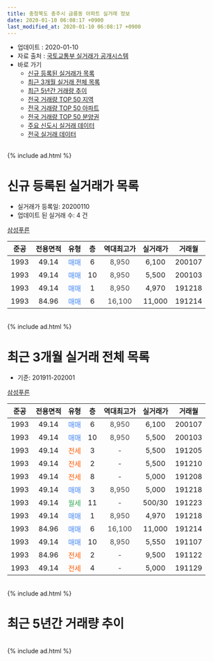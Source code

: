 ```yaml
---
title: 충청북도 충주시 금릉동 아파트 실거래 정보
date: 2020-01-10 06:08:17 +0900
last_modified_at: 2020-01-10 06:08:17 +0900
---
```


* 업데이트 : 2020-01-10
* 자료 출처 : [국토교통부 실거래가 공개시스템](http://rt.molit.go.kr)
* 바로 가기
    * [신규 등록된 실거래가 목록](#신규-등록된-실거래가-목록)
    * [최근 3개월 실거래 전체 목록](#최근-3개월-실거래-전체-목록)
    * [최근 5년간 거래량 추이](#최근-5년간-거래량-추이)
    * [전국 거래량 TOP 50 지역](https://inasie.github.io/apt-trade-info/최근-3개월-전국에서-가장-거래가-많이-발생한-지역)
    * [전국 거래량 TOP 50 아파트](https://inasie.github.io/apt-trade-info/최근-3개월-전국에서-가장-거래가-많이-발생한-아파트)
    * [전국 거래량 TOP 50 분양권](https://inasie.github.io/apt-trade-info/최근-3개월-전국에서-가장-거래가-많이-발생한-분양권)
    * [주요 신도시 실거래 데이터](https://inasie.github.io/apt-trade-info/주요-신도시)
    * [전국 실거래 데이터](https://inasie.github.io/apt-trade-info/전국)
<br>
{% include ad.html %}
<br>

# 신규 등록된 실거래가 목록
* 실거래가 등록일: 20200110
* 업데이트 된 실거래 수: 4 건


[삼성푸른](https://search.naver.com/search.naver?query=%EC%B6%A9%EC%B2%AD%EB%B6%81%EB%8F%84+%EC%B6%A9%EC%A3%BC%EC%8B%9C+%EA%B8%88%EB%A6%89%EB%8F%99+%EC%82%BC%EC%84%B1%ED%91%B8%EB%A5%B8)

|준공|전용면적|유형|층|역대최고가|실거래가|거래월|
|:---:|:---:|:---:|:---:|:---:|:---:|:---:|
|1993|49.14|<span style="color:#4285f3">매매</span>|6|<span style="color:#444444">8,950</span>|6,100|200107|
|1993|49.14|<span style="color:#4285f3">매매</span>|10|<span style="color:#444444">8,950</span>|5,500|200103|
|1993|49.14|<span style="color:#4285f3">매매</span>|1|<span style="color:#444444">8,950</span>|4,970|191218|
|1993|84.96|<span style="color:#4285f3">매매</span>|6|<span style="color:#444444">16,100</span>|11,000|191214|


<br>
{% include ad.html %}
<br>

# 최근 3개월 실거래 전체 목록
* 기준: 201911-202001


[삼성푸른](https://search.naver.com/search.naver?query=%EC%B6%A9%EC%B2%AD%EB%B6%81%EB%8F%84+%EC%B6%A9%EC%A3%BC%EC%8B%9C+%EA%B8%88%EB%A6%89%EB%8F%99+%EC%82%BC%EC%84%B1%ED%91%B8%EB%A5%B8)

|준공|전용면적|유형|층|역대최고가|실거래가|거래월|
|:---:|:---:|:---:|:---:|:---:|:---:|:---:|
|1993|49.14|<span style="color:#4285f3">매매</span>|6|<span style="color:#444444">8,950</span>|6,100|200107|
|1993|49.14|<span style="color:#4285f3">매매</span>|10|<span style="color:#444444">8,950</span>|5,500|200103|
|1993|49.14|<span style="color:#ff5a00">전세</span>|3|<span style="color:#444444">-</span>|5,500|191205|
|1993|49.14|<span style="color:#ff5a00">전세</span>|2|<span style="color:#444444">-</span>|5,500|191210|
|1993|49.14|<span style="color:#ff5a00">전세</span>|8|<span style="color:#444444">-</span>|5,000|191208|
|1993|49.14|<span style="color:#4285f3">매매</span>|3|<span style="color:#444444">8,950</span>|5,000|191218|
|1993|49.14|<span style="color:#34a853">월세</span>|11|<span style="color:#444444">-</span>|500/30|191223|
|1993|49.14|<span style="color:#4285f3">매매</span>|1|<span style="color:#444444">8,950</span>|4,970|191218|
|1993|84.96|<span style="color:#4285f3">매매</span>|6|<span style="color:#444444">16,100</span>|11,000|191214|
|1993|49.14|<span style="color:#4285f3">매매</span>|10|<span style="color:#444444">8,950</span>|5,550|191107|
|1993|84.96|<span style="color:#ff5a00">전세</span>|2|<span style="color:#444444">-</span>|9,500|191122|
|1993|49.14|<span style="color:#ff5a00">전세</span>|4|<span style="color:#444444">-</span>|5,000|191129|


<br>
{% include ad.html %}
<br>

# 최근 5년간 거래량 추이


<div style="width:100%;">
    <canvas id="deal_progress" height="200"></canvas>
</div>

<script>
new Chart(document.getElementById("deal_progress"), {
    type: 'line',
    data: {
        labels: ['201501','201502','201503','201504','201505','201506','201507','201508','201509','201510','201511','201512','201601','201602','201603','201604','201605','201606','201607','201608','201609','201610','201611','201612','201701','201702','201703','201704','201705','201706','201707','201708','201709','201710','201711','201712','201801','201802','201803','201804','201805','201806','201807','201808','201809','201810','201811','201812','201901','201902','201903','201904','201905','201906','201907','201908','201909','201910','201911','201912','202001'],
        datasets: [{
            label: '매매',
            pointRadius: 1,
            data: [2, 4, 5, 3, 2, 2, 4, 7, 1, 4, 6, 4, 4, 3, 0, 6, 2, 0, 2, 0, 2, 3, 2, 1, 6, 3, 0, 4, 1, 5, 4, 1, 1, 1, 0, 1, 1, 3, 2, 1, 0, 0, 3, 1, 0, 0, 0, 0, 1, 4, 0, 1, 5, 4, 1, 4, 1, 5, 1, 3, 2],
            borderColor: "rgba(255, 201, 14, 1)",
            backgroundColor: "rgba(255, 201, 14, 0.5)",
            fill: false,
            lineTension: 0
        },{
            label: '전월세',
            pointRadius: 1,
            data: [1, 2, 2, 1, 1, 1, 2, 4, 1, 2, 2, 1, 2, 1, 3, 2, 2, 0, 1, 2, 2, 0, 1, 0, 1, 1, 1, 1, 0, 0, 1, 3, 2, 0, 0, 0, 4, 6, 1, 2, 0, 1, 2, 0, 3, 1, 0, 1, 1, 4, 6, 0, 2, 1, 0, 3, 2, 3, 2, 4, 0],
            borderColor: "rgba(0, 141, 185, 1)",
            backgroundColor: "rgba(0, 141, 185, 0.5)",
            fill: false,
            lineTension: 0
        }
        ]
    },
    options: {
        responsive: true,
        title: {
            display: false
        },
        tooltips: {
            mode: 'index',
            intersect: false
        },
        hover: {
            mode: 'nearest',
            intersect: true
        },
        scales: {
            xAxes: [{
                display: true,
                scaleLabel: {
                    display: true,
                    labelString: '년/월'
                }
            }],
            yAxes: [{
                display: true,
                ticks: {
                    suggestedMin: 0,
                },
                scaleLabel: {
                    display: true,
                    labelString: '실거래 수'
                }
            }]
        }
    }
});

</script>


<br>
{% include ad.html %}
<br>

